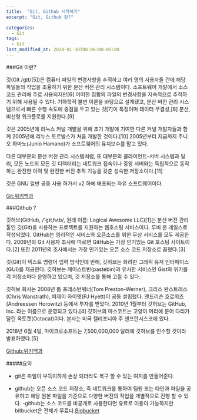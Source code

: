 ```yaml
---
title:  "Git, Github 시작하기"
excerpt: "Git, Github 란?"

categories:
  - Git
tags:
  - Git
last_modified_at: 2020-01-30T08:06:00-05:00
---
```


###Git 이란?

깃(Git /ɡɪt/[5])은 컴퓨터 파일의 변경사항을 추적하고 여러 명의 사용자들 간에 해당 파일들의 작업을 조율하기 위한 분산 버전 관리 시스템이다. 소프트웨어 개발에서 소스 코드 관리에 주로 사용되지만[6] 어떠한 집합의 파일의 변경사항을 지속적으로 추적하기 위해 사용될 수 있다. 기하학적 불변 이론을 바탕으로 설계됐고, 분산 버전 관리 시스템으로서 빠른 수행 속도에 중점을 두고 있는 것[7]이 특징이며 데이터 무결성,[8] 분산, 비선형 워크플로를 지원한다.[9]

깃은 2005년에 리눅스 커널 개발을 위해 초기 개발에 기여한 다른 커널 개발자들과 함께 2005년에 리누스 토르발스가 처음 개발한 것이다.[10] 2005년부터 지금까지 주니오 하마노(Junio Hamano)가 소프트웨어의 유지보수를 맡고 있다.

다른 대부분의 분산 버전 관리 시스템처럼, 또 대부분의 클라이언트-서버 시스템과 달리, 모든 노드의 모든 깃 디렉터리는 네트워크 접속이나 중앙 서버와는 독립적으로 동작하는 완전한 이력 및 완전한 버전 추적 기능을 갖춘 성숙한 저장소이다.[11]

깃은 GNU 일반 공중 사용 허가서 v2 하에 배포되는 자유 소프트웨어이다.


[Git:위키백과](https://ko.wikipedia.org/wiki/%EA%B9%83_(%EC%86%8C%ED%94%84%ED%8A%B8%EC%9B%A8%EC%96%B4))


###Github ?

깃허브(GitHub, /'ɡɪtˌhʌb/, 원래 이름: Logical Awesome LLC)[1]는 분산 버전 관리 툴인 깃(Git)을 사용하는 프로젝트를 지원하는 웹호스팅 서비스이다. 루비 온 레일스로 작성되었다. GitHub는 영리적인 서비스와 오픈소스를 위한 무상 서비스를 모두 제공한다. 2009년의 Git 사용자 조사에 따르면 GitHub는 가장 인기있는 Git 호스팅 사이트이다.[2] 또한 2011년의 조사에서는 가장 인기있는 오픈 소스 코드 저장소로 꼽혔다.[3]

깃(Git)이 텍스트 명령어 입력 방식인데 반해, 깃허브는 화려한 그래픽 유저 인터페이스(GUI)를 제공한다. 깃허브는 페이스트빈(pastebin)과 유사한 서비스인 Gist와 위키를 각 저장소마다 운영하고 있으며, 깃 저장소를 통해 고칠 수 있다.

깃허브 회사는 2008년 톰 프레스턴워너(Tom Preston-Werner), 크리스 완스트래스(Chris Wanstrath), 피제이 하이엣(PJ Hyett)이 공동 설립했다. 앤드리슨 호로위츠(Andreessen Horowitz) 등에서 투자를 받았다. 2010년 1월부터 깃허브는 GitHub, Inc. 라는 이름으로 운영되고 있다.[4] 깃허브의 마스코트는 고양이 머리에 문어 다리가 달린 옥토캣(Octocat)이다. 본사는 미국 캘리포니아 주 샌프란시스코에 있다.

2018년 6월 4일, 마이크로소프트는 7,500,000,000 달러에 깃허브를 인수할 것이라 발표하였다.[5]    

[Github:위키백과](https://ko.wikipedia.org/wiki/%EA%B9%83%ED%97%88%EB%B8%8C)                                        


           

                                       
#####요약

- git은 파일이 부득이하게 손상 되더라도 복구 할 수 있는 여지를 만들어준다. 

- github는 오픈 소스 코드 저장소, 즉 네트워크를 통하여 팀원 또는 타인과 파일을 공유하고 해당 원본 파일을 기준으로 다양한 버전의 작업을 개별적으로 진행 할 수 있다.
-github는 소스 코드를 비공개로 사용한다면 유료로 이용이 가능하지만 bitbucket은 전체가 무료다.[Bigbucket](https://www.atlassian.com/ko/software/bitbucket)
